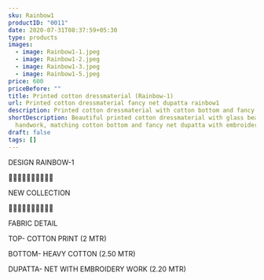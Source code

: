 ```yaml
---
sku: Rainbow1
productID: "0011"
date: 2020-07-31T08:37:59+05:30
type: products
images:
  - image: Rainbow1-1.jpeg
  - image: Rainbow1-2.jpeg
  - image: Rainbow1-3.jpeg
  - image: Rainbow1-5.jpeg
price: 600
priceBefore: ""
title: Printed cotton dressmaterial (Rainbow-1)
url: Printed cotton dressmaterial fancy net dupatta rainbow1
description: Printed cotton dressmaterial with cotton bottom and fancy net dupatta
shortDescription: Beautiful printed cotton dressmaterial with glass beads
  handwork, matching cotton bottom and fancy net dupatta with embroidery work.
draft: false
tags: []
---
```

DESIGN RAINBOW-1

💐💐💐💐💐💐💐💐💐💐

NEW COLLECTION

🌷🌷🌷🌷🌷🌷🌷🌷🌷🌷

FABRIC DETAIL

TOP- COTTON PRINT (2 MTR)

BOTTOM- HEAVY COTTON (2.50 MTR)

DUPATTA- NET WITH EMBROIDERY WORK (2.20 MTR)